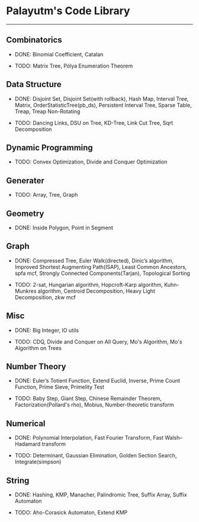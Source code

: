 # Palayutm's Code Library
----
## Combinatorics

- DONE:  Binomial Coefficient,  Catalan


- TODO:  Matrix Tree,  Pólya Enumeration Theorem

## Data Structure

- DONE:  Disjoint Set,  Disjoint Set(with rollback),  Hash Map,  Interval Tree,  Matrix,  OrderStatisticTree(pb_ds),  Persistent Interval Tree,  Sparse Table,  Treap,  Treap Non-Rotating


- TODO:  Dancing Links,  DSU on Tree,  KD-Tree,  Link Cut Tree,  Sqrt Decomposition

## Dynamic Programming

- TODO:  Convex Optimization,  Divide and Conquer Optimization

## Generater

- TODO:  Array,  Tree,  Graph

## Geometry

- DONE:  Inside Polygon,  Point in Segment

## Graph

- DONE:  Compressed Tree,  Euler Walk(directed),  Dinic’s algorithm,  Improved Shortest Augmenting Path(ISAP),  Least Common Ancestors,  spfa mcf,  Strongly Connected Components(Tarjan),  Topological Sorting


- TODO:  2-sat,  Hungarian algorithm,  Hopcroft-Karp algorithm,  Kuhn-Munkres algorithm,  Centroid Decomposition,  Heavy Light Decomposition,  zkw mcf

## Misc

- DONE:  Big Integer,  IO utils


- TODO:  CDQ,  Divide and Conquer on All Query,  Mo's Algorithm,  Mo's Algorithm on Trees

## Number Theory

- DONE:  Euler’s Totient Function,  Extend Euclid,  Inverse,  Prime Count Function,  Prime Sieve,  Primelity Test


- TODO:  Baby Step, Giant Step,  Chinese Remainder Theorem,  Factorization(Pollard's rho),  Mobius,  Number-theoretic transform

## Numerical

- DONE:  Polynomial Interpolation,  Fast Fourier Transform,  Fast Walsh–Hadamard transform


- TODO:  Determinant,  Gaussian Elimination,  Golden Section Search,  Integrate(simpson)

## String

- DONE:  Hashing,  KMP,  Manacher,  Palindromic Tree,  Suffix Array,  Suffix Automaton


- TODO:  Aho-Corasick Automaton,  Extend KMP

